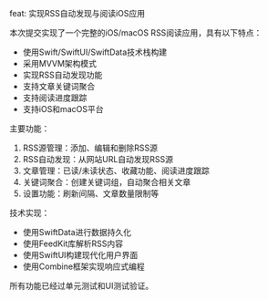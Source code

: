feat: 实现RSS自动发现与阅读iOS应用

本次提交实现了一个完整的iOS/macOS RSS阅读应用，具有以下特点：

- 使用Swift/SwiftUI/SwiftData技术栈构建
- 采用MVVM架构模式
- 实现RSS自动发现功能
- 支持文章关键词聚合
- 支持阅读进度跟踪
- 支持iOS和macOS平台

主要功能：
1. RSS源管理：添加、编辑和删除RSS源
2. RSS自动发现：从网站URL自动发现RSS源
3. 文章管理：已读/未读状态、收藏功能、阅读进度跟踪
4. 关键词聚合：创建关键词组，自动聚合相关文章
5. 设置功能：刷新间隔、文章数量限制等

技术实现：
- 使用SwiftData进行数据持久化
- 使用FeedKit库解析RSS内容
- 使用SwiftUI构建现代化用户界面
- 使用Combine框架实现响应式编程

所有功能已经过单元测试和UI测试验证。
